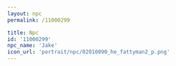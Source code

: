 ```yaml
---
layout: npc
permalink: /11000299

title: Npc
id: '11000299'
npc_name: 'Jake'
icon_url: 'portrait/npc/02010090_he_fattyman2_p.png'
---
```

